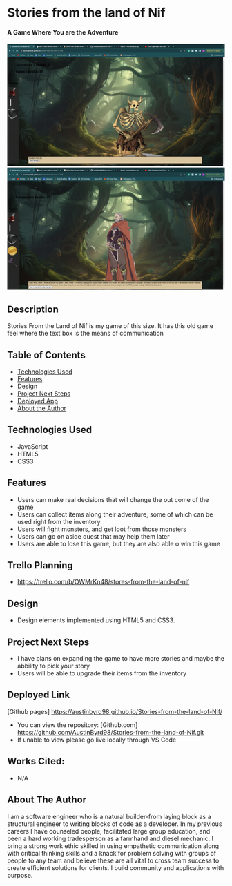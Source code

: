 # Stories from the land of Nif

#### A Game Where You are the Adventure
<img src="./assets/Screenshot 2023-10-21 at 10.48.22 AM.png" alt="game screen"/>
<img src="./assets/Screenshot 2023-10-21 at 10.49.04 AM.png" alt="game screen"/>

## Description
Stories From the Land of Nif is my game of this size. It has this old game feel where the text box is the means of communication
## Table of Contents
* [Technologies Used](#technologiesused)
* [Features](#features)
* [Design](#design)
* [Project Next Steps](#nextsteps)
* [Deployed App](#deployment)
* [About the Author](#author)

## <a name="technologiesused"></a>Technologies Used
* JavaScript
* HTML5
* CSS3


## Features
* Users can make real decisions that will change the out come of the game
* Users can collect items along their adventure, some of which can be used right from the inventory
* Users will fight monsters, and get loot from those monsters 
* Users can go on aside quest that may help them later
* Users are able to lose this game, but they are also able o win this game

## Trello Planning
* https://trello.com/b/OWMrKn48/stores-from-the-land-of-nif

## <a name="design"></a>Design
* Design elements implemented using HTML5 and CSS3. 


## <a name="nextsteps"></a>Project Next Steps
* I have plans on expanding the game to have more stories and maybe the abbility to pick your story
* Users will be able to upgrade their items from the inventory

## <a name="deployment"></a>Deployed Link
[Github pages] https://austinbyrd98.github.io/Stories-from-the-land-of-Nif/
* You can view the repository:
[Github.com] https://github.com/AustinByrd98/Stories-from-the-land-of-Nif.git
* If unable to view please go live locally through VS Code
    
## Works Cited:
* N/A


## <a name="author"></a>About The Author
I am a software engineer who is a natural builder-from laying block as a structural engineer to writing blocks of code as a developer. In my previous careers I have counseled people, facilitated large group education, and been a hard working tradesperson as a farmhand and diesel mechanic. I bring a strong work ethic skilled in using empathetic communication along with critical thinking skills and a knack for problem solving with groups of people to any team and believe these are all vital to cross team success to create efficient solutions for clients. I build community and applications with purpose.













